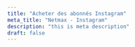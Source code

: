 ```yaml
---
title: "Acheter des abonnés Instagram"
meta_title: "Netmax - Instagram"
description: "this is meta description"
draft: false
---
```



